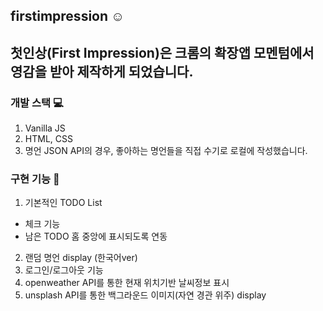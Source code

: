 ## firstimpression ☺️
첫인상(First Impression)은 크롬의 확장앱 모멘텀에서 영감을 받아 제작하게 되었습니다.
---
### 개발 스택 💻
1. Vanilla JS
2. HTML, CSS
3. 명언 JSON API의 경우, 좋아하는 명언들을 직접 수기로 로컬에 작성했습니다.

### 구현 기능 🤖
1. 기본적인 TODO List
  - 체크 기능
  - 남은 TODO 홈 중앙에 표시되도록 연동
2. 랜덤 명언 display (한국어ver)
3. 로그인/로그아웃 기능
4. openweather API를 통한 현재 위치기반 날씨정보 표시
5. unsplash API를 통한 백그라운드 이미지(자연 경관 위주) display
